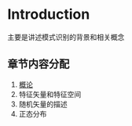 # Introduction

主要是讲述模式识别的背景和相关概念

## 章节内容分配

1. [概论](./1_1Introduction.md)
1. 特征矢量和特征空间
1. 随机矢量的描述
1. 正态分布

